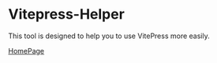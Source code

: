 # Vitepress-Helper

This tool is designed to help you to use VitePress more easily.

[HomePage](https://huyikai.github.io/vitepress-helper)
